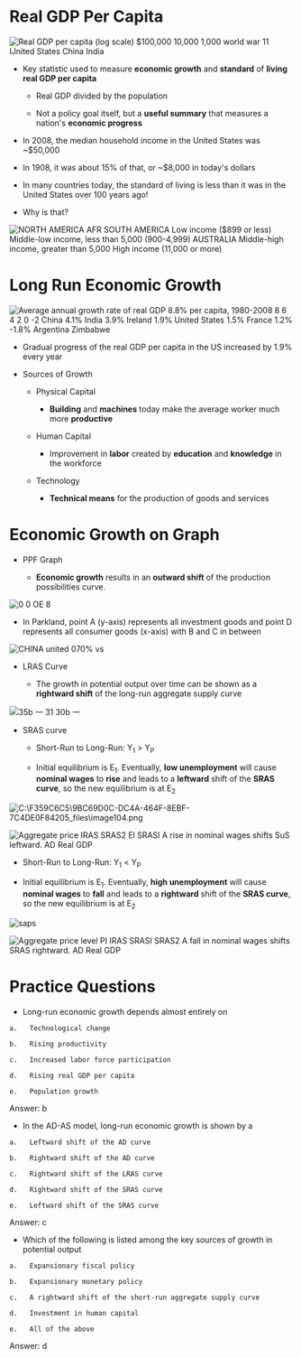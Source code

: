 # Real GDP Per Capita

  ![Real GDP per capita (log scale) $100,000 10,000 1,000 world war 11
  IJnited States China India ](./media/image98.png)

  -   Key statistic used to measure **economic growth** and **standard**
      of **living real GDP per capita**
    
      -   Real GDP divided by the population
    
      -   Not a policy goal itself, but a **useful summary** that
          measures a nation's **economic progress**

  -   In 2008, the median household income in the United States was
      ~$50,000

  -   In 1908, it was about 15% of that, or ~$8,000 in today's dollars

  -   In many countries today, the standard of living is less than it
      was in the United States over 100 years ago\!

  -   Why is that?

  ![NORTH AMERICA AFR SOUTH AMERICA Low income ($899 or less) Middle-low
  income, less than $5,000 ($900-4,999) AUSTRALIA Middle-high income,
  greater than $5,000 High income ($11,000 or more)
  ](./media/image99.png)

# Long Run Economic Growth

  ![Average annual growth rate of real GDP 8.8% per capita, 1980-2008 8
  6 4 2 0 -2 China 4.1% India 3.9% Ireland 1.9% United States 1.5%
  France 1.2% -1.8% Argentina Zimbabwe ](./media/image100.png)

  -   Gradual progress of the real GDP per capita in the US increased by
      1.9% every year

  -   Sources of Growth
    
      -   Physical Capital
        
          -   **Building** and **machines** today make the average
              worker much more **productive**
    
      -   Human Capital
        
          -   Improvement in **labor** created by **education** and
              **knowledge** in the workforce
    
      -   Technology
        
          -   **Technical means** for the production of goods and
              services

# Economic Growth on Graph

  -   PPF Graph
    
      -   **Economic growth** results in an **outward shift** of the
          production possibilities curve.

  ![0 0 OE 8 ](./media/image101.png)

  -   In Parkland, point A (y-axis) represents all investment goods and
      point D represents all consumer goods (x-axis) with B and C in
      between

  ![CHINA united 070% vs ](./media/image102.png)

  -   LRAS Curve
    
      -   The growth in potential output over time can be shown as a
          **rightward shift** of the long-run aggregate supply curve

  ![35b 一 31 30b 一 ](./media/image103.png)

  -   SRAS curve
    
      -   Short-Run to Long-Run: Y<sub>1</sub> \> Y<sub>P</sub>
    
      -   Initial equilibrium is E<sub>1</sub>. Eventually, **low
          unemployment** will cause **nominal wages** to **rise** and
          leads to a **leftward** shift of the **SRAS curve**, so the
          new equilibrium is at
  E<sub>2</sub>

  ![C:\\F359C6C5\\9BC69D0C-DC4A-464F-8EBF-7C4DE0F84205\_files\\image104.png](./media/image104.png)
  
  ![Aggregate price IRAS SRAS2 El SRASI A rise in nominal wages shifts
  SuS leftward. AD Real GDP ](./media/image105.png)

  -   Short-Run to Long-Run: Y<sub>1</sub> \< Y<sub>P</sub>

  -   Initial equilibrium is E<sub>1</sub>. Eventually, **high
      unemployment** will cause **nominal wages** to **fall** and leads
      to a **rightward** shift of the **SRAS curve**, so the new
      equilibrium is at E<sub>2</sub>

  ![saps ](./media/image106.png)
  
  ![Aggregate price level PI IRAS SRASI SRAS2 A fall in nominal wages
  shifts SRAS rightward. AD Real GDP ](./media/image107.png)

# Practice Questions

  -   Long-run economic growth depends almost entirely on
    
    a.   Technological change
    
    b.   Rising productivity
    
    c.   Increased labor force participation
    
    d.   Rising real GDP per capita
    
    e.   Population growth

  Answer: b

  -   In the AD-AS model, long-run economic growth is shown by a
    
    a.   Leftward shift of the AD curve
    
    b.   Rightward shift of the AD curve
    
    c.   Rightward shift of the LRAS curve
    
    d.   Rightward shift of the SRAS curve
    
    e.   Leftward shift of the SRAS curve

  Answer: c

  -   Which of the following is listed among the key sources of growth
      in potential output
    
    a.   Expansionary fiscal policy
    
    b.   Expansionary monetary policy
    
    c.   A rightward shift of the short-run aggregate supply curve
    
    d.   Investment in human capital
    
    e.   All of the above

  Answer: d